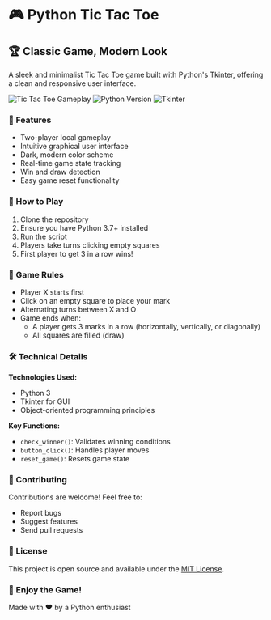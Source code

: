 # 🎮 Python Tic Tac Toe 

## 🏆 Classic Game, Modern Look

A sleek and minimalist Tic Tac Toe game built with Python's Tkinter, offering a clean and responsive user interface.

![Tic Tac Toe Gameplay](https://img.shields.io/badge/Game-Tic%20Tac%20Toe-blueviolet)
![Python Version](https://img.shields.io/badge/Python-3.7%2B-blue)
![Tkinter](https://img.shields.io/badge/GUI-Tkinter-green)

### 🌟 Features

- Two-player local gameplay
- Intuitive graphical user interface
- Dark, modern color scheme
- Real-time game state tracking
- Win and draw detection
- Easy game reset functionality

### 🚀 How to Play

1. Clone the repository
2. Ensure you have Python 3.7+ installed
3. Run the script
4. Players take turns clicking empty squares
5. First player to get 3 in a row wins!

### 🎲 Game Rules

- Player X starts first
- Click on an empty square to place your mark
- Alternating turns between X and O
- Game ends when:
  * A player gets 3 marks in a row (horizontally, vertically, or diagonally)
  * All squares are filled (draw)

### 🛠️ Technical Details

**Technologies Used:**
- Python 3
- Tkinter for GUI
- Object-oriented programming principles

**Key Functions:**
- `check_winner()`: Validates winning conditions
- `button_click()`: Handles player moves
- `reset_game()`: Resets game state


### 🤝 Contributing

Contributions are welcome! Feel free to:
- Report bugs
- Suggest features
- Send pull requests

### 📄 License

This project is open source and available under the [MIT License](LICENSE).

### 🌈 Enjoy the Game!

Made with ❤️ by a Python enthusiast
